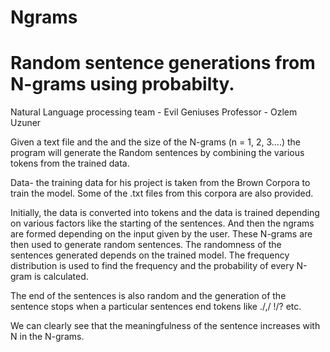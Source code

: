 # Ngrams 
# Random sentence generations from N-grams using probabilty.
Natural Language processing
team - Evil Geniuses 
Professor - Ozlem Uzuner

Given a text file and the and the size of the N-grams (n = 1, 2, 3....) the program will generate the Random sentences by combining the various tokens from the trained data.

Data- the training data for his project is taken from the Brown Corpora to train the model. Some of the .txt files from this corpora are also provided. 

Initially, the data is converted into tokens and the data is trained depending on various factors like the starting of the sentences. And then the ngrams are formed depending on the input given by the user. These N-grams are then used to generate random sentences. The randomness of the sentences generated depends on the trained model. The frequency distribution is used to find the frequency and the probability of every N-gram is calculated. 

The end of the sentences is also random and the generation of the sentence stops when a particular sentences end tokens like ./,/ !/? etc. 

We can clearly see that the meaningfulness of the sentence increases with N in the N-grams. 
